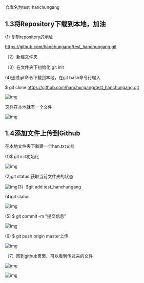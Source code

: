 仓库名为test_hanchungang

## 1.3将Repository下载到本地，加油

(1) 复制repository的地址

https://github.com/hanchungang/test_hanchungang.git

（2）新建文件夹

（3）在文件夹下初始化 git init

(4)通过git命令下载到本地，在git bash命令行输入

$ git clone https://github.com/hanchungang/test_hanchungang.git

![img](file:///C:/Users/DELL/AppData/Local/Temp/msohtmlclip1/01/clip_image004.png)

这样在本地就有一个文件

![img](file:///C:/Users/DELL/AppData/Local/Temp/msohtmlclip1/01/clip_image006.png)

## 1.4添加文件上传到Github

在本地文件夹下新建一个han.txt文档

(1)$ git init初始化

![img](file:///C:/Users/DELL/AppData/Local/Temp/msohtmlclip1/01/clip_image008.png)

(2)git status 获取当前文件夹的状态

![img](file:///C:/Users/DELL/AppData/Local/Temp/msohtmlclip1/01/clip_image010.png)(3）$git add test_hanchungang

(4)git status

![img](file:///C:/Users/DELL/AppData/Local/Temp/msohtmlclip1/01/clip_image012.png)

(5) $ git commit -m “提交信息”

![img](file:///C:/Users/DELL/AppData/Local/Temp/msohtmlclip1/01/clip_image014.png)

(6) $  git push origin master上传

![img](file:///C:/Users/DELL/AppData/Local/Temp/msohtmlclip1/01/clip_image016.png)

（7）回到github页面，可以看到传过来的文件

 

![img](file:///C:/Users/DELL/AppData/Local/Temp/msohtmlclip1/01/clip_image018.png)

![img](file:///C:/Users/DELL/AppData/Local/Temp/msohtmlclip1/01/clip_image020.png)

 